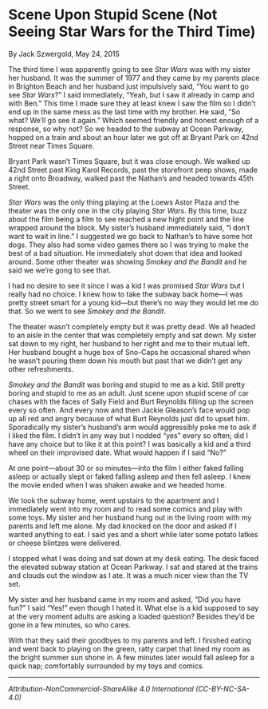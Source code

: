 # Scene Upon Stupid Scene (Not Seeing Star Wars for the Third Time)

By Jack Szwergold, May 24, 2015

The third time I was apparently going to see *Star Wars* was with my sister her husband. It was the summer of 1977 and they came by my parents place in Brighton Beach and her husband just impulsively said, “You want to go see *Star Wars*?” I said immediately, “Yeah, but I saw it already in camp and with Ben.” This time I made sure they at least knew I saw the film so I didn’t end up in the same mess as the last time with my brother. He said, “So what? We’ll go see it again.” Which seemed friendly and honest enough of a response, so why not? So we headed to the subway at Ocean Parkway, hopped on a train and about an hour later we got off at Bryant Park on 42nd Street near Times Square.

Bryant Park wasn’t Times Square, but it was close enough. We walked up 42nd Street past King Karol Records, past the storefront peep shows, made a right onto Broadway, walked past the Nathan’s and headed towards 45th Street.

*Star Wars* was the only thing playing at the Loews Astor Plaza and the theater was the only one in the city playing *Star Wars*. By this time, buzz about the film being a film to see reached a new hight point and the line wrapped around the block. My sister’s husband immediately said, “I don’t want to wait in line.” I suggested we go back to Nathan’s to have some hot dogs. They also had some video games there so I was trying to make the best of a bad situation. He immediately shot down that idea and looked around. Some other theater was showing *Smokey and the Bandit* and he said we we’re gong to see that.

I had no desire to see it since I was a kid I was promised *Star Wars* but I really had no choice. I knew how to take the subway back home—I was pretty street smart for a young kid—but there’s no way they would let me do that. So we went to see *Smokey and the Bandit*.

The theater wasn’t completely empty but it was pretty dead. We all headed to an aisle in the center that was completely empty and sat down. My sister sat down to my right, her husband to her right and me to their mutual left. Her husband bought a huge box of Sno-Caps he occasional shared when he wasn’t pouring them down his mouth but past that we didn’t get any other refreshments.

*Smokey and the Bandit* was boring and stupid to me as a kid. Still pretty boring and stupid to me as an adult. Just scene upon stupid scene of car chases with the faces of Sally Field and Burt Reynolds filling up the screen every so often. And every now and then Jackie Gleason’s face would pop up all red and angry because of what Burt Reynolds just did to upset him. Sporadically my sister’s husband’s arm would aggressibly poke me to ask if I liked the film. I didn’t in any way but I nodded “yes” every so often; did I have any choice but to like it at this point? I was basically a kid and a third wheel on their improvised date. What would happen if I said “No?”

At one point—about 30 or so minutes—into the film I either faked falling asleep or actually slept or faked falling asleep and then fell asleep. I knew the movie ended when I was shaken awake and we headed home.

We took the subway home, went upstairs to the apartment and I immediately went into my room and to read some comics and play with some toys. My sister and her husband hung out in the living room with my parents and left me alone. My dad knocked on the door and asked if I wanted anything to eat. I said yes and a short while later some potato latkes or cheese blintzes were delivered.

I stopped what I was doing and sat down at my desk eating. The desk faced the elevated subway station at Ocean Parkway. I sat and stared at the trains and clouds out the window as I ate. It was a much nicer view than the TV set.

My sister and her husband came in my room and asked, “Did you have fun?” I said “Yes!” even though I hated it. What else is a kid supposed to say at the very moment adults are asking a loaded question? Besides they’d be gone in a few minutes, so who cares.

With that they said their goodbyes to my parents and left. I finished eating and went back to playing on the green, ratty carpet that lined my room as the bright summer sun shone in. A few minutes later would fall asleep for a quick nap; comfortably surrounded by my toys and comics.

***

*Attribution-NonCommercial-ShareAlike 4.0 International (CC-BY-NC-SA-4.0)*